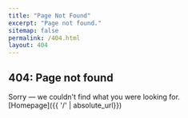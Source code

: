 ```yaml
---
title: "Page Not Found"
excerpt: "Page not found."
sitemap: false
permalink: /404.html
layout: 404
---
```


## 404: Page not found

Sorry — we couldn't find what you were looking for.  
[Homepage]({{ '/' | absolute_url}})
